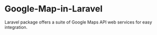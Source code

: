 # Google-Map-in-Laravel
Laravel package offers a suite of Google Maps API web services for easy integration.
